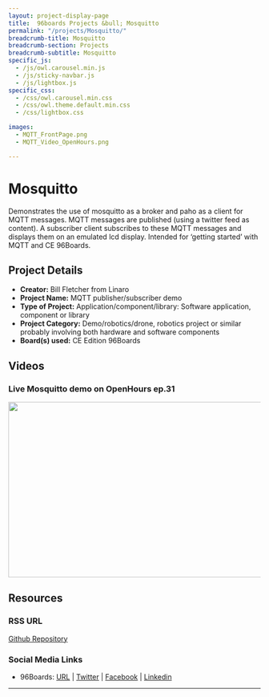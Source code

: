 ```yaml
---
layout: project-display-page
title:  96boards Projects &bull; Mosquitto
permalink: "/projects/Mosquitto/"
breadcrumb-title: Mosquitto
breadcrumb-section: Projects
breadcrumb-subtitle: Mosquitto
specific_js:
  - /js/owl.carousel.min.js
  - /js/sticky-navbar.js
  - /js/lightbox.js
specific_css:
  - /css/owl.carousel.min.css
  - /css/owl.theme.default.min.css
  - /css/lightbox.css

images:
  - MQTT_FrontPage.png
  - MQTT_Video_OpenHours.png

---
```

# Mosquitto

Demonstrates the use of mosquitto as a broker and paho as a client for MQTT messages. MQTT messages are published (using a twitter feed as content). A subscriber client subscribes to these MQTT messages and displays them on an emulated lcd display. Intended for ‘getting started’ with MQTT and CE 96Boards.

## Project Details

- **Creator:** Bill Fletcher from Linaro
- **Project Name:** MQTT publisher/subscriber demo
- **Type of Project:** Application/component/library: Software application, component or library
- **Project Category:** Demo/robotics/drone, robotics project or similar probably involving both hardware and software components
- **Board(s) used:** CE Edition 96Boards

## Videos

### Live Mosquitto demo on OpenHours ep.31

[<img src="https://github.com/96boards/website/blob/master/96boards.org/Projects/view/Mosquitto/Images/MQTT_Video_OpenHours.png?raw=true" data-canonical-src="https://github.com/96boards/website/blob/master/96boards.org/Projects/view/Mosquitto/Images/MQTT_Video_OpenHours.png?raw=true" width="600" height="350" />](https://youtu.be/soYVe_MJaaE?list=PL-NF6S9MM_W1QBjUc2B5Pg502bz7qslxk)

## Resources

### RSS URL

[Github Repository](https://github.com/bfletcher/96board-mqtt-demo)

### Social Media Links

- 96Boards: [URL](http://www.96boards.org/) &#124; [Twitter](https://twitter.com/96boards) &#124; [Facebook](https://www.facebook.com/96Boards) &#124; [Linkedin](https://www.linkedin.com/showcase/6637095/)

***
